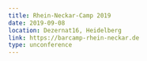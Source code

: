 ```yaml
---
title: Rhein-Neckar-Camp 2019
date: 2019-09-08
location: Dezernat16, Heidelberg
link: https://barcamp-rhein-neckar.de
type: unconference
---
```

